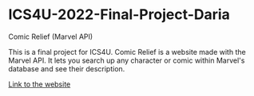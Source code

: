 # ICS4U-2022-Final-Project-Daria

Comic Relief (Marvel API)

This is a final project for ICS4U. Comic Relief is a website made with the Marvel API. It lets you search up any character or comic within Marvel's database and see their description.

[Link to the website](https://comic-relief-dbcalitis.vercel.app/)
